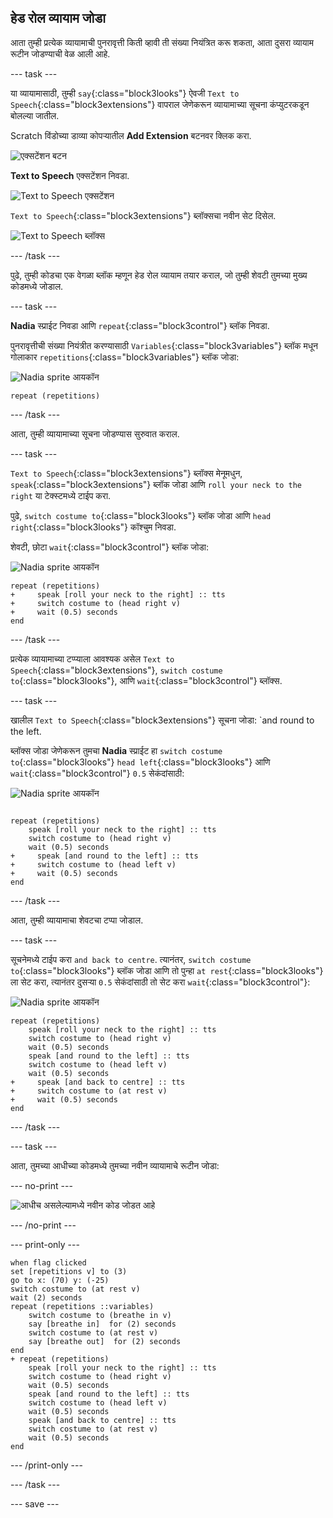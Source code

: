 ## हेड रोल व्यायाम जोडा

आता तुम्ही प्रत्येक व्यायामाची पुनरावृत्ती किती व्हावी ती संख्या नियंत्रित करू शकता, आता दुसरा व्यायाम रूटीन जोडण्याची वेळ आली आहे.

--- task ---

या व्यायामासाठी, तुम्ही `say`{:class="block3looks"} ऐवजी `Text to Speech`{:class="block3extensions"} वापराल जेणेकरून व्यायामाच्या सूचना कंप्युटरकडून बोलल्या जातील.

Scratch विंडोच्या डाव्या कोपऱ्यातील **Add Extension** बटनवर क्लिक करा.

![एक्सटेंशन बटन](images/extensionsButton.png)

**Text to Speech** एक्सटेंशन निवडा.

![Text to Speech एक्सटेंशन](images/textToSpeechExtension.png)

`Text to Speech`{:class="block3extensions"} ब्लॉक्सचा नवीन सेट दिसेल.

![Text to Speech ब्लॉक्स](images/textToSpeechBlocks.png)

--- /task ---

पुढे, तुम्ही कोडचा एक वेगळा ब्लॉक म्हणून हेड रोल व्यायाम तयार कराल, जो तुम्ही शेवटी तुमच्या मुख्य कोडमध्ये जोडाल.

--- task ---

**Nadia** स्प्राईट निवडा आणि `repeat`{:class="block3control"} ब्लॉक निवडा.

पुनरावृत्तीची संख्या नियंत्रीत करण्यासाठी `Variables`{:class="block3variables"} ब्लॉक मधून गोलाकार `repetitions`{:class="block3variables"} ब्लॉक जोडा:

![Nadia sprite आयकॉन](images/nadia_sprite.png)

```blocks3
repeat (repetitions)
```

--- /task ---

आता, तुम्ही व्यायामाच्या सूचना जोडण्यास सुरुवात कराल.

--- task ---

`Text to Speech`{:class="block3extensions"} ब्लॉक्स मेनूमधुन, `speak`{:class="block3extensions"} ब्लॉक जोडा आणि `roll your neck to the right` या टेक्स्टमध्ये टाईप करा.

पुढे, `switch costume to`{:class="block3looks"} ब्लॉक जोडा आणि `head right`{:class="block3looks"} कॉश्चुम निवडा.

शेवटी, छोटा `wait`{:class="block3control"} ब्लॉक जोडा:

![Nadia sprite आयकॉन](images/nadia_sprite.png)

```blocks3
repeat (repetitions)
+     speak [roll your neck to the right] :: tts
+     switch costume to (head right v)
+     wait (0.5) seconds
end
```

--- /task ---

प्रत्येक व्यायामाच्या टप्प्याला आवश्यक असेल `Text to Speech`{:class="block3extensions"}, `switch costume to`{:class="block3looks"}, आणि `wait`{:class="block3control"} ब्लॉक्स.

--- task ---

खालील `Text to Speech`{:class="block3extensions"} सूचना जोडा: `and round to the left.

ब्लॉक्स जोडा जेणेकरून तुमचा **Nadia** स्प्राईट हा `switch costume to`{:class="block3looks"} `head left`{:class="block3looks"} आणि `wait`{:class="block3control"} `0.5` सेकंदांसाठी:

![Nadia sprite आयकॉन](images/nadia_sprite.png)

```blocks3

repeat (repetitions)
    speak [roll your neck to the right] :: tts
    switch costume to (head right v)
    wait (0.5) seconds
+     speak [and round to the left] :: tts
+     switch costume to (head left v)
+     wait (0.5) seconds
end
```

--- /task ---

आता, तुम्ही व्यायामाचा शेवटचा टप्पा जोडाल.

--- task ---

सूचनेमध्ये टाईप करा `and back to centre`. त्यानंतर, `switch costume to`{:class="block3looks"} ब्लॉक जोडा आणि तो पुन्हा `at rest`{:class="block3looks"} ला सेट करा, त्यानंतर दुसऱ्या `0.5` सेकंदांसाठी तो सेट करा `wait`{:class="block3control"}:

![Nadia sprite आयकॉन](images/nadia_sprite.png)

```blocks3
repeat (repetitions)
    speak [roll your neck to the right] :: tts 
    switch costume to (head right v)
    wait (0.5) seconds
    speak [and round to the left] :: tts 
    switch costume to (head left v)
    wait (0.5) seconds
+     speak [and back to centre] :: tts 
+     switch costume to (at rest v)
+     wait (0.5) seconds
end
```

--- /task ---

--- task ---

आता, तुमच्या आधीच्या कोडमध्ये तुमच्या नवीन व्यायामाचे रूटीन जोडा:

--- no-print ---

![आधीच असलेल्यामध्ये नवीन कोड जोडत आहे](images/joinCode.gif)

--- /no-print ---

--- print-only ---

```blocks3
when flag clicked
set [repetitions v] to (3)
go to x: (70) y: (-25)
switch costume to (at rest v)
wait (2) seconds
repeat (repetitions ::variables)
    switch costume to (breathe in v)
    say [breathe in]  for (2) seconds
    switch costume to (at rest v)
    say [breathe out]  for (2) seconds
end
+ repeat (repetitions)
    speak [roll your neck to the right] :: tts 
    switch costume to (head right v)
    wait (0.5) seconds
    speak [and round to the left] :: tts 
    switch costume to (head left v)
    wait (0.5) seconds
    speak [and back to centre] :: tts 
    switch costume to (at rest v)
    wait (0.5) seconds
end
```

--- /print-only ---

--- /task ---

--- save ---
